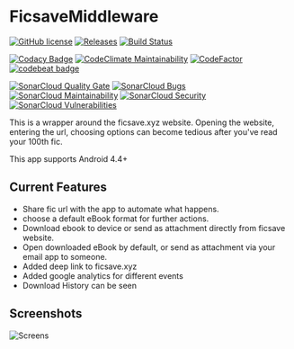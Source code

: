 # FicsaveMiddleware

[![GitHub license](https://img.shields.io/github/license/xRahul/FicsaveMiddleware.svg)](https://github.com/xRahul/FicsaveMiddleware/blob/master/License.txt)
[![Releases](https://img.shields.io/github/release/xRahul/FicsaveMiddleware.svg)](https://github.com/xRahul/FicsaveMiddleware/releases/latest)
[![Build Status](https://travis-ci.org/xRahul/FicsaveMiddleware.svg?branch=master)](https://travis-ci.org/xRahul/FicsaveMiddleware)

[![Codacy Badge](https://api.codacy.com/project/badge/Grade/656060bf06df488ab62d12c5814ec024)](https://www.codacy.com/app/xRahul/FicsaveMiddleware)
[![CodeClimate Maintainability](https://api.codeclimate.com/v1/badges/9cb40490a0f78716af81/maintainability)](https://codeclimate.com/github/xRahul/FicsaveMiddleware/maintainability)
[![CodeFactor](https://www.codefactor.io/repository/github/xrahul/ficsavemiddleware/badge)](https://www.codefactor.io/repository/github/xrahul/ficsavemiddleware)
[![codebeat badge](https://codebeat.co/badges/404e0219-40d8-4bbe-9952-3e38f66d9dc7)](https://codebeat.co/projects/github-com-xrahul-ficsavemiddleware-master)

[![SonarCloud Quality Gate](https://sonarcloud.io/api/project_badges/measure?project=FicsaveMiddleware%3Aapp&metric=alert_status)](https://sonarcloud.io/dashboard?id=FicsaveMiddleware%3Aapp)
[![SonarCloud Bugs](https://sonarcloud.io/api/project_badges/measure?project=FicsaveMiddleware%3Aapp&metric=bugs)](https://sonarcloud.io/dashboard?id=FicsaveMiddleware%3Aapp)
[![SonarCloud Maintainability](https://sonarcloud.io/api/project_badges/measure?project=FicsaveMiddleware%3Aapp&metric=sqale_rating)](https://sonarcloud.io/dashboard?id=FicsaveMiddleware%3Aapp)
[![SonarCloud Security](https://sonarcloud.io/api/project_badges/measure?project=FicsaveMiddleware%3Aapp&metric=security_rating)](https://sonarcloud.io/dashboard?id=FicsaveMiddleware%3Aapp)
[![SonarCloud Vulnerabilities](https://sonarcloud.io/api/project_badges/measure?project=FicsaveMiddleware%3Aapp&metric=vulnerabilities)](https://sonarcloud.io/dashboard?id=FicsaveMiddleware%3Aapp)


This is a wrapper around the ficsave.xyz website. 
Opening the website, entering the url, choosing options can become tedious after you've read your 100th fic.

This app supports Android 4.4+


## Current Features
* Share fic url with the app to automate what happens.
* choose a default eBook format for further actions.
* Download ebook to device or send as attachment directly from ficsave website.
* Open downloaded eBook by default, or send as attachment via your email app to someone.
* Added deep link to ficsave.xyz
* Added google analytics for different events
* Download History can be seen

## Screenshots

![Screens](https://github.com/xRahul/FicsaveMiddleware/raw/master/Screenshots/screens.jpg) 
